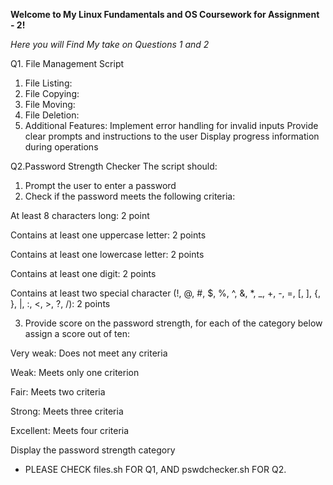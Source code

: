 **Welcome to My Linux Fundamentals and OS Coursework for Assignment - 2!**

*Here you will Find My take on Questions 1 and 2*

Q1. File Management Script
1. File Listing:
2. File Copying:
3. File Moving:
4. File Deletion:
5. Additional Features:
Implement error handling for invalid inputs
Provide clear prompts and instructions to the user
Display progress information during operations

Q2.Password Strength Checker
The script should:
1. Prompt the user to enter a password
2. Check if the password meets the following criteria:
   
At least 8 characters long: 2 point

Contains at least one uppercase letter: 2 points

Contains at least one lowercase letter: 2 points

Contains at least one digit: 2 points

Contains at least two special character (!, @, #, $, %, ^, &, *, _, +, -, =, [, ], {, }, |, :, <, >, ?, /): 2 points

3. Provide score on the password strength, for each of the category below assign a score out of ten:
   
Very weak: Does not meet any criteria

Weak: Meets only one criterion

Fair: Meets two criteria

Strong: Meets three criteria

Excellent: Meets four criteria

Display the password strength category

- PLEASE CHECK files.sh FOR Q1, AND pswdchecker.sh FOR Q2.
